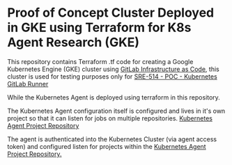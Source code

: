 # Proof of Concept Cluster Deployed in GKE using Terraform for K8s Agent Research (GKE)

This repository contains Terraform .tf code for creating a Google Kubernetes Engine (GKE) cluster using [GitLab Infrastructure as Code](https://docs.gitlab.com/ee/user/infrastructure/), this cluster is used for testing purposes only for [SRE-514 - POC - Kubernetes GitLab Runner](https://lifechurch-ion.atlassian.net/browse/SRE-514)

While the Kubernetes Agent is deployed using terraform in this repository. 

The Kubernetes Agent configuration itself is configured and lives in it's own project so that it can listen for jobs on multiple repositories. [Kubernetes Agent Project Repository ](https://in.thewardro.be/io/interactive/sre/infrastructure/gcp/agent-job-test)

The agent is authenticated into the Kubernetes Cluster (via agent access token) and configured listen for projects within the [Kubernetes Agent Project Repository.](https://in.thewardro.be/io/interactive/sre/infrastructure/gcp/agent-job-test)

